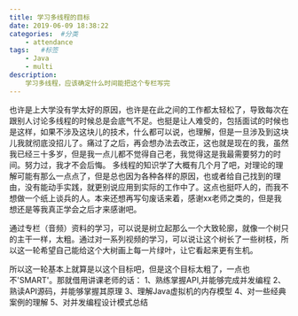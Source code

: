 ```yaml
---
title: 学习多线程的目标
date: 2019-06-09 18:38:22
categories:  #分类
    - attendance
tags:   #标签
    - Java
    - multi
description: 
    学习多线程，应该确定什么时间能把这个专栏写完
---
```


也许是上大学没有学太好的原因，也许是在此之间的工作都太轻松了，导致每次在跟别人讨论多线程的时候总是会底气不足。也挺是让人难受的，包括面试的时候也是这样，如果不涉及这块儿的技术，什么都可以说，也理解，但是一旦涉及到这块儿我就彻底没招儿了。痛过了之后，再会想办法去改正，这也就是现在的我，虽然我已经三十多岁，但是我一点儿都不觉得自己老，我觉得这是我最需要努力的时间。努力过，我才不会后悔。
多线程的知识学了大概有几个月了吧，对理论的理解可能有那么一点点了，但是总也因为各种各样的原因，也或者给自己找到的理由，没有能动手实践，就更别说应用到实际的工作中了。这点也挺吓人的，而我不想做一个纸上谈兵的人。本来还想再写句废话来着，感谢xx老师之类的，但是我想还是等我真正学会之后才来感谢吧。

通过专栏（音频）资料的学习，可以说是树立起那么一个大致轮廓，就像一个树只的主干一样，太粗。通过对一系列视频的学习，可以说让这个树长了一些树枝，所以这一轮希望自己能给这个大树画上每一片绿叶，让它看起来更有生机。

所以这一轮基本上就算是以这个目标吧，但是这个目标太粗了，一点也不'SMART'。那就借用讲课老师的话：
1、熟练掌握API,并能够完成并发编程
2、熟读API源码，并能够掌握其原理
3、理解Java虚拟机的内存模型
4、对一些经典案例的理解
5、对并发编程设计模式总结